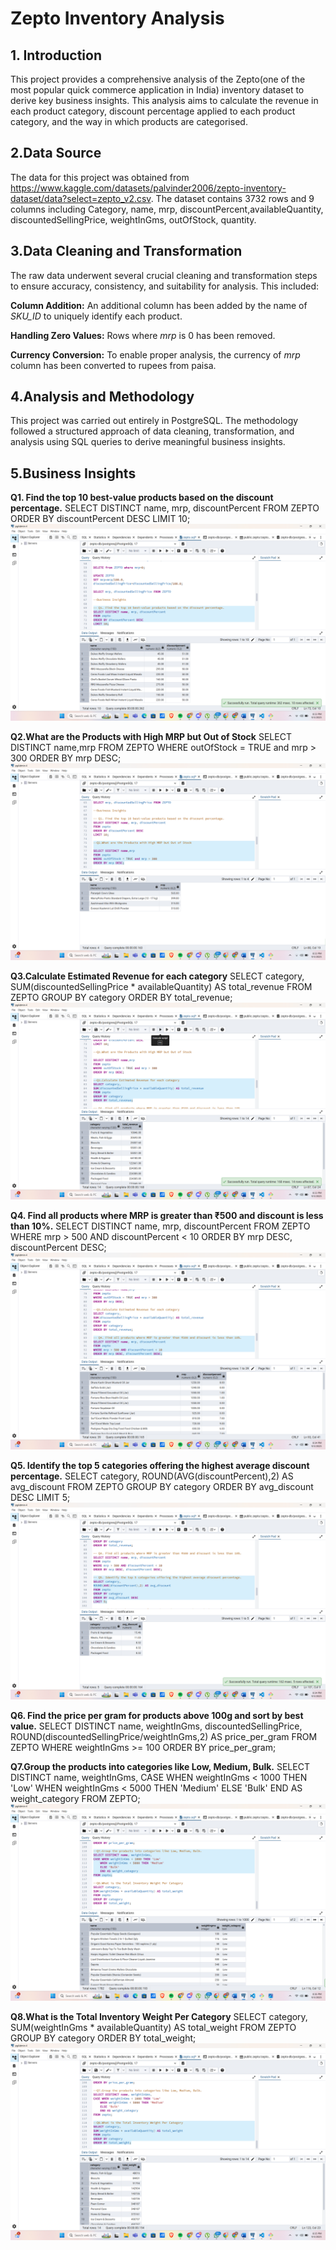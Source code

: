 # Zepto Inventory Analysis

## 1. Introduction
This project provides a comprehensive analysis of the Zepto(one of the most popular quick commerce application in India) inventory dataset to derive key business insights. This analysis aims to calculate the revenue in each product category, discount percentage applied to each product category, and the way in which products are categorised.

## 2.Data Source
The data for this project was obtained from https://www.kaggle.com/datasets/palvinder2006/zepto-inventory-dataset/data?select=zepto_v2.csv. The dataset contains 3732 rows and 9 columns including Category, name, mrp, discountPercent,availableQuantity, discountedSellingPrice, weightInGms, outOfStock, quantity.

## 3.Data Cleaning and Transformation
The raw data underwent several crucial cleaning and transformation steps to ensure accuracy, consistency, and suitability for analysis. This included:

**Column Addition:** An additional column has been added by the name of *SKU_ID* to uniquely identify each product.

**Handling Zero Values:** Rows where *mrp* is 0 has been removed.

**Currency Conversion:** To enable proper analysis, the currency of *mrp* column has been converted to rupees from paisa.

## 4.Analysis and Methodology
This project was carried out entirely in PostgreSQL. The methodology followed a structured approach of data cleaning, transformation, and analysis using SQL queries to derive meaningful business insights.

## 5.Business Insights

**Q1. Find the top 10 best-value products based on the discount percentage.**
SELECT DISTINCT name, mrp, discountPercent
FROM ZEPTO
ORDER BY discountPercent DESC
LIMIT 10;
![1](./images/1.png)

**Q2.What are the Products with High MRP but Out of Stock**
SELECT DISTINCT name,mrp
FROM ZEPTO
WHERE outOfStock = TRUE and mrp > 300
ORDER BY mrp DESC;
![2](./images/2.png)

**Q3.Calculate Estimated Revenue for each category**
SELECT category,
SUM(discountedSellingPrice * availableQuantity) AS total_revenue
FROM ZEPTO
GROUP BY category
ORDER BY total_revenue;
![3](./images/3.png)

**Q4. Find all products where MRP is greater than ₹500 and discount is less than 10%.**
SELECT DISTINCT name, mrp, discountPercent
FROM ZEPTO
WHERE mrp > 500 AND discountPercent < 10
ORDER BY mrp DESC, discountPercent DESC;
![4](./images/4.png)

**Q5. Identify the top 5 categories offering the highest average discount percentage.**
SELECT category,
ROUND(AVG(discountPercent),2) AS avg_discount
FROM ZEPTO
GROUP BY category
ORDER BY avg_discount DESC
LIMIT 5;
![5](./images/5.png)

**Q6. Find the price per gram for products above 100g and sort by best value.**
SELECT DISTINCT name, weightInGms, discountedSellingPrice,
ROUND(discountedSellingPrice/weightInGms,2) AS price_per_gram
FROM ZEPTO
WHERE weightInGms >= 100
ORDER BY price_per_gram;

**Q7.Group the products into categories like Low, Medium, Bulk.**
SELECT DISTINCT name, weightInGms,
CASE WHEN weightInGms < 1000 THEN 'Low'
	WHEN weightInGms < 5000 THEN 'Medium'
	ELSE 'Bulk'
	END AS weight_category
FROM ZEPTO;
![7](./images/7.png)

**Q8.What is the Total Inventory Weight Per Category** 
SELECT category,
SUM(weightInGms * availableQuantity) AS total_weight
FROM ZEPTO
GROUP BY category
ORDER BY total_weight;
![8](./images/8.png)
